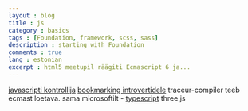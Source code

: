 ```yaml
---
layout : blog
title : js
category : basics
tags : [Foundation, framework, scss, sass]
description : starting with Foundation
comments : true
lang : estonian
excerpt : html5 meetupil räägiti Ecmascript 6 ja... 
---
```


[javascripti kontrollija](http://jshint.com/)
[bookmarking introvertidele](http://pinboard.in/)
traceur-compiler teeb ecmast loetava. sama microsoftilt - [typescript](http://www.typescriptlang.org/)
three.js